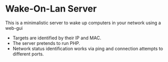 # Wake-On-Lan Server

This is a minimalistic server to wake up computers in your network using a web-gui

- Targets are identified by their IP and MAC.
- The server pretends to run PHP. 
- Network status identification works via ping and connection attempts to different ports.
